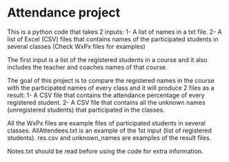 # Attendance project
This is a python code that takes 2 inputs:
  1- A list of names in a txt file.
  2- A list of Excel (CSV) files that contains names of the participated students in several classes (Check WxPx files for examples)
  
The first input is a list of the registered students in a course and it also includes the teacher and coaches names of that course.

The goal of this project is to compare the registered names in the course with the participated names of every class and it will produce 2 files as a result:
  1- A CSV file that contains the attendance percentage of every registered student.
  2- A CSV file that contains all the unknown names (unregistered students) that participated in the classes.
 
 
 All the WxPx files are example files of participated students in several classes.
 AllAttendees.txt is an example of the 1st input  (list of registered students).
 res.csv and unknown_names are examples of the result files.
 
 Notes.txt should be read before using the code for extra information.
